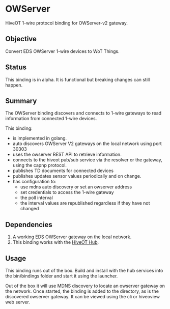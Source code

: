 # OWServer

HiveOT 1-wire protocol binding for OWServer-v2 gateway.


## Objective

Convert EDS OWServer 1-wire devices to WoT Things.

## Status

This binding is in alpha. It is functional but breaking changes can still happen.


## Summary

The OWServer binding discovers and connects to 1-wire gateways to read information from connected 1-wire devices. 

This binding:
* is implemented in golang.
* auto discovers OWServer V2 gateways on the local network using port 30303
* uses the owserver REST API to retrieve information.
* connects to the hiveot pub/sub service via the resolver or the gateway, using the capnp protocol.
* publishes TD documents for connected devices
* publishes updates sensor values periodically and on change.
* has configuration to:
  * use mdns auto discovery or set an owserver address  
  * set credentials to access the 1-wire gateway 
  * the poll interval 
  * the interval values are republished regardless if they have not changed


## Dependencies

1. A working EDS OWServer gateway on the local network. 
2. This binding works with the [HiveOT Hub](https://github.com/hiveot/hub).


## Usage

This binding runs out of the box. Build and install with the hub services into the bin/bindings folder and start it using the launcher.

Out of the box it will use MDNS discovery to locate an owserver gateway on the network. Once started, the binding is added to the directory, as is the discovered owserver gateway. It can be viewed using the cli or hiveoview web server.
